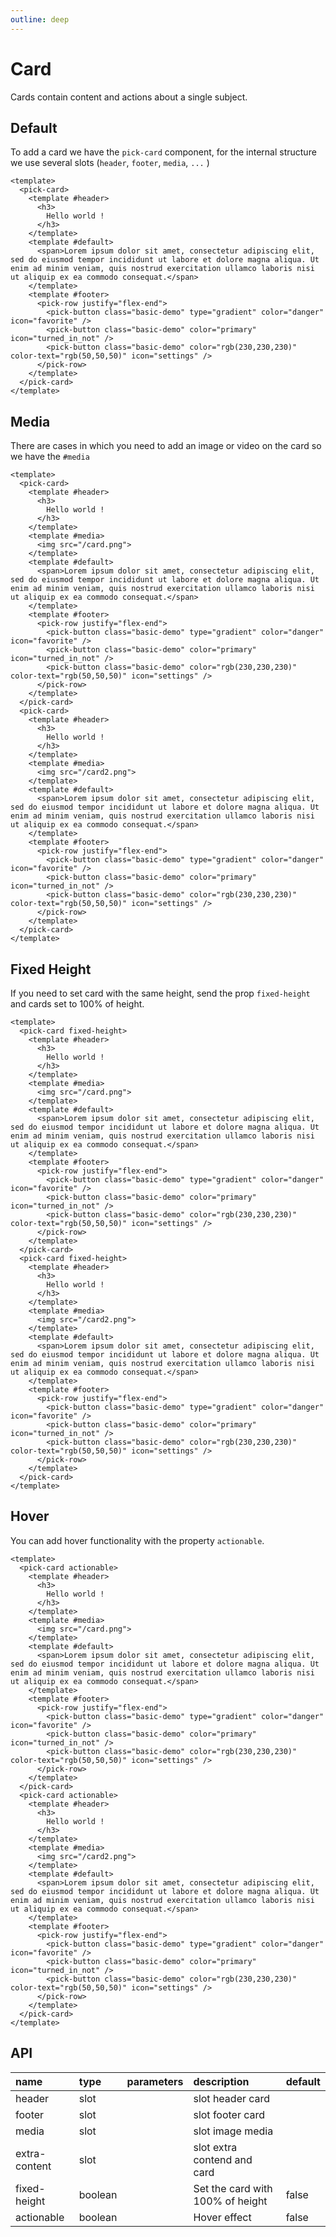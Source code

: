 ```yaml
---
outline: deep
---
```


<script setup lang="ts">
  import { pickCard,pickButton,pickRow,pickCol } from '@elonehoo/pick'
</script>

# Card

Cards contain content and actions about a single subject.

## Default

To add a card we have the `pick-card` component, for the internal structure we use several slots (`header`, `footer`, `media`, `...` )

```vue
<template>
  <pick-card>
    <template #header>
      <h3>
        Hello world !
      </h3>
    </template>
    <template #default>
      <span>Lorem ipsum dolor sit amet, consectetur adipiscing elit, sed do eiusmod tempor incididunt ut labore et dolore magna aliqua. Ut enim ad minim veniam, quis nostrud exercitation ullamco laboris nisi ut aliquip ex ea commodo consequat.</span>
    </template>
    <template #footer>
      <pick-row justify="flex-end">
        <pick-button class="basic-demo" type="gradient" color="danger" icon="favorite" />
        <pick-button class="basic-demo" color="primary" icon="turned_in_not" />
        <pick-button class="basic-demo" color="rgb(230,230,230)" color-text="rgb(50,50,50)" icon="settings" />
      </pick-row>
    </template>
  </pick-card>
</template>
```

<pick-row justify="center">
  <pick-col type="flex" justify="center" align="center" :w="6">
    <pick-card class="cardx">
      <template #header>
        <h3>
          Hello world !
        </h3>
      </template>
      <template #default>
        <span>Lorem ipsum dolor sit amet, consectetur adipiscing elit, sed do eiusmod tempor incididunt ut labore et dolore magna aliqua. Ut enim ad minim veniam, quis nostrud exercitation ullamco laboris nisi ut aliquip ex ea commodo consequat.</span>
      </template>
      <template #footer>
        <pick-row justify="flex-end">
          <pick-button class="basic-demo" type="gradient" color="danger" icon="favorite"></pick-button>
          <pick-button class="basic-demo" color="primary" icon="turned_in_not"></pick-button>
          <pick-button class="basic-demo" color="rgb(230,230,230)" color-text="rgb(50,50,50)" icon="settings"></pick-button>
        </pick-row>
      </template>
    </pick-card>
  </pick-col>
</pick-row>

## Media

There are cases in which you need to add an image or video on the card so we have the `#media`

```vue
<template>
  <pick-card>
    <template #header>
      <h3>
        Hello world !
      </h3>
    </template>
    <template #media>
      <img src="/card.png">
    </template>
    <template #default>
      <span>Lorem ipsum dolor sit amet, consectetur adipiscing elit, sed do eiusmod tempor incididunt ut labore et dolore magna aliqua. Ut enim ad minim veniam, quis nostrud exercitation ullamco laboris nisi ut aliquip ex ea commodo consequat.</span>
    </template>
    <template #footer>
      <pick-row justify="flex-end">
        <pick-button class="basic-demo" type="gradient" color="danger" icon="favorite" />
        <pick-button class="basic-demo" color="primary" icon="turned_in_not" />
        <pick-button class="basic-demo" color="rgb(230,230,230)" color-text="rgb(50,50,50)" icon="settings" />
      </pick-row>
    </template>
  </pick-card>
  <pick-card>
    <template #header>
      <h3>
        Hello world !
      </h3>
    </template>
    <template #media>
      <img src="/card2.png">
    </template>
    <template #default>
      <span>Lorem ipsum dolor sit amet, consectetur adipiscing elit, sed do eiusmod tempor incididunt ut labore et dolore magna aliqua. Ut enim ad minim veniam, quis nostrud exercitation ullamco laboris nisi ut aliquip ex ea commodo consequat.</span>
    </template>
    <template #footer>
      <pick-row justify="flex-end">
        <pick-button class="basic-demo" type="gradient" color="danger" icon="favorite" />
        <pick-button class="basic-demo" color="primary" icon="turned_in_not" />
        <pick-button class="basic-demo" color="rgb(230,230,230)" color-text="rgb(50,50,50)" icon="settings" />
      </pick-row>
    </template>
  </pick-card>
</template>
```

<pick-row justify="center">
  <pick-col type="flex" justify="center" align="center" :w="6">
    <pick-card class="cardx">
      <template #header>
        <h3>
          Hello world !
        </h3>
      </template>
      <template #media>
        <img src="/card.png">
      </template>
      <template #default>
        <span>Lorem ipsum dolor sit amet, consectetur adipiscing elit, sed do eiusmod tempor incididunt ut labore et dolore magna aliqua. Ut enim ad minim veniam, quis nostrud exercitation ullamco laboris nisi ut aliquip ex ea commodo consequat.</span>
      </template>
      <template #footer>
        <pick-row justify="flex-end">
          <pick-button class="basic-demo" type="gradient" color="danger" icon="favorite"></pick-button>
          <pick-button class="basic-demo" color="primary" icon="turned_in_not"></pick-button>
          <pick-button class="basic-demo" color="rgb(230,230,230)" color-text="rgb(50,50,50)" icon="settings"></pick-button>
        </pick-row>
      </template>
    </pick-card>
  </pick-col>
  <pick-col type="flex" justify="center" align="center" :w="6">
    <pick-card class="cardx">
      <template #header>
        <h3>
          Hello world !
        </h3>
      </template>
      <template #media>
        <img src="/card2.png">
      </template>
      <template #default>
            <span>Lorem ipsum dolor sit amet, consectetur adipiscing elit, sed do eiusmod tempor incididunt ut labore et dolore magna aliqua. Ut enim ad minim veniam, quis nostrud exercitation ullamco laboris nisi ut aliquip ex ea commodo consequat.</span>
      </template>
      <template #footer>
        <pick-row justify="flex-end">
          <pick-button class="basic-demo" type="gradient" color="danger" icon="favorite"></pick-button>
          <pick-button class="basic-demo" color="primary" icon="turned_in_not"></pick-button>
          <pick-button class="basic-demo" color="rgb(230,230,230)" color-text="rgb(50,50,50)" icon="settings"></pick-button>
        </pick-row>
      </template>
    </pick-card>
  </pick-col>
</pick-row>

## Fixed Height

If you need to set card with the same height, send the prop `fixed-height` and cards set to 100% of height.

```vue
<template>
  <pick-card fixed-height>
    <template #header>
      <h3>
        Hello world !
      </h3>
    </template>
    <template #media>
      <img src="/card.png">
    </template>
    <template #default>
      <span>Lorem ipsum dolor sit amet, consectetur adipiscing elit, sed do eiusmod tempor incididunt ut labore et dolore magna aliqua. Ut enim ad minim veniam, quis nostrud exercitation ullamco laboris nisi ut aliquip ex ea commodo consequat.</span>
    </template>
    <template #footer>
      <pick-row justify="flex-end">
        <pick-button class="basic-demo" type="gradient" color="danger" icon="favorite" />
        <pick-button class="basic-demo" color="primary" icon="turned_in_not" />
        <pick-button class="basic-demo" color="rgb(230,230,230)" color-text="rgb(50,50,50)" icon="settings" />
      </pick-row>
    </template>
  </pick-card>
  <pick-card fixed-height>
    <template #header>
      <h3>
        Hello world !
      </h3>
    </template>
    <template #media>
      <img src="/card2.png">
    </template>
    <template #default>
      <span>Lorem ipsum dolor sit amet, consectetur adipiscing elit, sed do eiusmod tempor incididunt ut labore et dolore magna aliqua. Ut enim ad minim veniam, quis nostrud exercitation ullamco laboris nisi ut aliquip ex ea commodo consequat.</span>
    </template>
    <template #footer>
      <pick-row justify="flex-end">
        <pick-button class="basic-demo" type="gradient" color="danger" icon="favorite" />
        <pick-button class="basic-demo" color="primary" icon="turned_in_not" />
        <pick-button class="basic-demo" color="rgb(230,230,230)" color-text="rgb(50,50,50)" icon="settings" />
      </pick-row>
    </template>
  </pick-card>
</template>
```

<pick-row justify="center">
  <pick-col type="flex" justify="center" align="center" :w="6">
    <pick-card class="cardx" fixed-height>
      <template #header>
        <h3>
          Hello world !
        </h3>
      </template>
      <template #media>
        <img src="/card.png">
      </template>
      <template #default>
        <span>Lorem ipsum dolor sit amet, consectetur adipiscing elit, sed do eiusmod tempor incididunt ut labore et dolore magna aliqua. Ut enim ad minim veniam, quis nostrud exercitation ullamco laboris nisi ut aliquip ex ea commodo consequat.</span>
      </template>
      <template #footer>
        <pick-row justify="flex-end">
          <pick-button class="basic-demo" type="gradient" color="danger" icon="favorite" />
          <pick-button class="basic-demo" color="primary" icon="turned_in_not" />
          <pick-button class="basic-demo" color="rgb(230,230,230)" color-text="rgb(50,50,50)" icon="settings" />
        </pick-row>
      </template>
    </pick-card>
  </pick-col>
  <pick-col type="flex" justify="center" align="center" :w="6">
    <pick-card class="cardx" fixed-height>
      <template #header>
        <h3>
          Hello world !
        </h3>
      </template>
      <template #media>
        <img src="/card2.png">
      </template>
      <template #default>
        <span>Lorem ipsum dolor sit amet, consectetur adipiscing elit, sed do eiusmod tempor incididunt ut labore et dolore magna aliqua. Ut enim ad minim veniam, quis nostrud exercitation ullamco laboris nisi ut aliquip ex ea commodo consequat.</span>
      </template>
      <template #footer>
        <pick-row justify="flex-end">
          <pick-button class="basic-demo" type="gradient" color="danger" icon="favorite" />
          <pick-button class="basic-demo" color="primary" icon="turned_in_not" />
          <pick-button class="basic-demo" color="rgb(230,230,230)" color-text="rgb(50,50,50)" icon="settings" />
        </pick-row>
      </template>
    </pick-card>
  </pick-col>
</pick-row>

## Hover

You can add hover functionality with the property `actionable`.

```vue
<template>
  <pick-card actionable>
    <template #header>
      <h3>
        Hello world !
      </h3>
    </template>
    <template #media>
      <img src="/card.png">
    </template>
    <template #default>
      <span>Lorem ipsum dolor sit amet, consectetur adipiscing elit, sed do eiusmod tempor incididunt ut labore et dolore magna aliqua. Ut enim ad minim veniam, quis nostrud exercitation ullamco laboris nisi ut aliquip ex ea commodo consequat.</span>
    </template>
    <template #footer>
      <pick-row justify="flex-end">
        <pick-button class="basic-demo" type="gradient" color="danger" icon="favorite" />
        <pick-button class="basic-demo" color="primary" icon="turned_in_not" />
        <pick-button class="basic-demo" color="rgb(230,230,230)" color-text="rgb(50,50,50)" icon="settings" />
      </pick-row>
    </template>
  </pick-card>
  <pick-card actionable>
    <template #header>
      <h3>
        Hello world !
      </h3>
    </template>
    <template #media>
      <img src="/card2.png">
    </template>
    <template #default>
      <span>Lorem ipsum dolor sit amet, consectetur adipiscing elit, sed do eiusmod tempor incididunt ut labore et dolore magna aliqua. Ut enim ad minim veniam, quis nostrud exercitation ullamco laboris nisi ut aliquip ex ea commodo consequat.</span>
    </template>
    <template #footer>
      <pick-row justify="flex-end">
        <pick-button class="basic-demo" type="gradient" color="danger" icon="favorite" />
        <pick-button class="basic-demo" color="primary" icon="turned_in_not" />
        <pick-button class="basic-demo" color="rgb(230,230,230)" color-text="rgb(50,50,50)" icon="settings" />
      </pick-row>
    </template>
  </pick-card>
</template>
```

<pick-row justify="center">
  <pick-col type="flex" justify="center" align="center" :w="6">
    <pick-card class="cardx" actionable>
      <template #header>
        <h3>
          Hello world !
        </h3>
      </template>
      <template #media>
        <img src="/card.png">
      </template>
      <template #default>
        <span>Lorem ipsum dolor sit amet, consectetur adipiscing elit, sed do eiusmod tempor incididunt ut labore et dolore magna aliqua. Ut enim ad minim veniam, quis nostrud exercitation ullamco laboris nisi ut aliquip ex ea commodo consequat.</span>
      </template>
      <template #footer>
        <pick-row justify="flex-end">
          <pick-button class="basic-demo" type="gradient" color="danger" icon="favorite" />
          <pick-button class="basic-demo" color="primary" icon="turned_in_not" />
          <pick-button class="basic-demo" color="rgb(230,230,230)" color-text="rgb(50,50,50)" icon="settings" />
        </pick-row>
      </template>
    </pick-card>
  </pick-col>
  <pick-col type="flex" justify="center" align="center" :w="6">
    <pick-card class="cardx" actionable>
      <template #header>
        <h3>
          Hello world !
        </h3>
      </template>
      <template #media>
        <img src="/card2.png">
      </template>
      <template #default>
        <span>Lorem ipsum dolor sit amet, consectetur adipiscing elit, sed do eiusmod tempor incididunt ut labore et dolore magna aliqua. Ut enim ad minim veniam, quis nostrud exercitation ullamco laboris nisi ut aliquip ex ea commodo consequat.</span>
      </template>
      <template #footer>
        <pick-row justify="flex-end">
          <pick-button class="basic-demo" type="gradient" color="danger" icon="favorite" />
          <pick-button class="basic-demo" color="primary" icon="turned_in_not" />
          <pick-button class="basic-demo" color="rgb(230,230,230)" color-text="rgb(50,50,50)" icon="settings" />
        </pick-row>
      </template>
    </pick-card>
  </pick-col>
</pick-row>

## API

| name | type | parameters | description | default |
| :---- | :---- | :----------: | :----------- | :------- |
| header | slot | | slot header card | |
| footer | slot | | slot footer card | |
| media | slot | | slot image media | |
| extra-content | slot | | 	slot extra contend and card | |
| fixed-height | boolean | | Set the card with 100% of height | false |
| actionable | boolean | | Hover effect | false |

<style scoped>
.basic-demo{
  margin: 3px;
}
.cardx {
    width: calc(100% - 10px);
    margin: 5px;
    margin-bottom: 20px;
}
</style>
